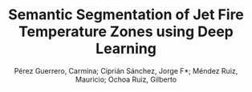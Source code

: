 ---
paperId: 8
author: Pérez Guerrero, Carmina; Ciprián Sánchez, Jorge F*; Méndez Ruiz, Mauricio; Ochoa Ruiz, Gilberto 
title: Semantic Segmentation of Jet Fire Temperature Zones using Deep Learning
pdf: Perez-Guerrero_Short_8.pdf
poster: Perez-Guerrero_Short_8.png
alt: --
type: Poster
topic: Deep Learning
link: --
conference: neurips
year: 2020
tags: neurips-2020
---